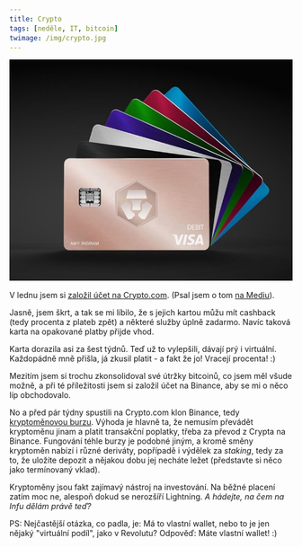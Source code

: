 ```yaml
---
title: Crypto
tags: [neděle, IT, bitcoin]
twimage: /img/crypto.jpg
---
```


![cover](/img/crypto.jpg)

V lednu jsem si [založil účet na Crypto.com](https://platinum.crypto.com/r/cttecu4vc7). (Psal jsem o tom [na Mediu](https://adent.medium.com/revolut-pro-kryptomeny-42d31ffd0d8e)).

Jasně, jsem škrt, a tak se mi líbilo, že s jejich kartou můžu mít cashback (tedy procenta z plateb zpět) a některé služby úplně zadarmo. Navíc taková karta na opakované platby přijde vhod.

Karta dorazila asi za šest týdnů. Teď už to vylepšili, dávají prý i virtuální. Každopádně mně přišla, já zkusil platit - a fakt že jo! Vracejí procenta! :)

Mezitím jsem si trochu zkonsolidoval své útržky bitcoinů, co jsem měl všude možně, a při té příležitosti jsem si založil účet na Binance, aby se mi o něco líp obchodovalo.

No a před pár týdny spustili na Crypto.com klon Binance, tedy [kryptoměnovou burzu](https://bit.ly/cryptoburza). Výhoda je hlavně ta, že nemusím převádět kryptoměnu jinam a platit transakční poplatky, třeba za převod z Crypta na Binance. Fungování téhle burzy je podobné jiným, a kromě směny kryptoměn nabízí i různé deriváty, popřípadě i výdělek za _staking_, tedy za to, že uložíte depozit a nějakou dobu jej necháte ležet (představte si něco jako termínovaný vklad).

Kryptoměny jsou fakt zajímavý nástroj na investování. Na běžné placení zatím moc ne, alespoň dokud se nerozšíří Lightning. _A hádejte, na čem na Infu dělám právě teď?_

PS: Nejčastější otázka, co padla, je: Má to vlastní wallet, nebo to je jen nějaký "virtuální podíl", jako v Revolutu? Odpověď: Máte vlastní wallet! :)